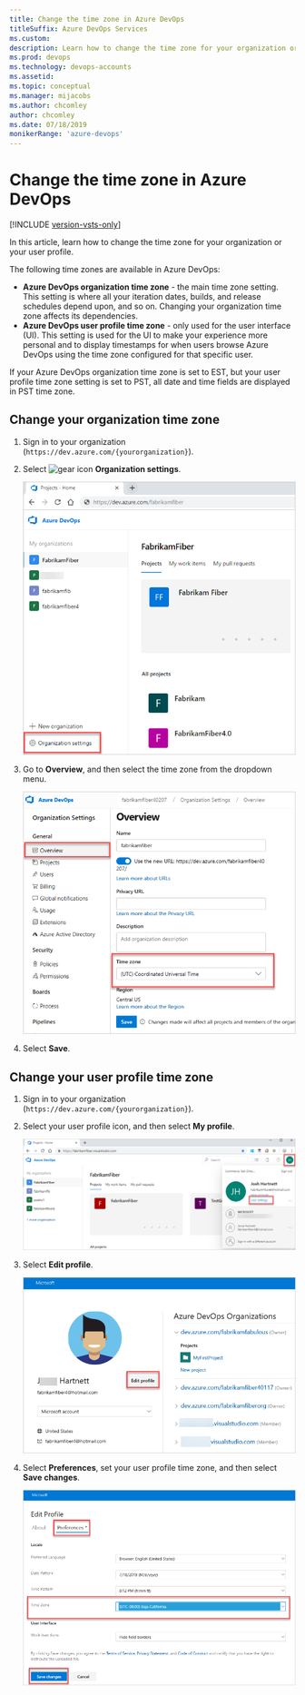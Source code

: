 ```yaml
---
title: Change the time zone in Azure DevOps
titleSuffix: Azure DevOps Services
ms.custom: 
description: Learn how to change the time zone for your organization or for your user profile
ms.prod: devops
ms.technology: devops-accounts
ms.assetid: 
ms.topic: conceptual
ms.manager: mijacobs
ms.author: chcomley
author: chcomley
ms.date: 07/18/2019
monikerRange: 'azure-devops'
---
```


# Change the time zone in Azure DevOps

[!INCLUDE [version-vsts-only](../../_shared/version-vsts-only.md)]

In this article, learn how to change the time zone for your organization or your user profile.

The following time zones are available in Azure DevOps:

* **Azure DevOps organization time zone** - the main time zone setting. This setting is where all your iteration dates, builds, and release schedules depend upon, and so on. Changing your organization time zone affects its dependencies.
* **Azure DevOps user profile time zone** - only used for the user interface (UI). This setting is used for the UI to make your experience more personal and to display timestamps for when users browse Azure DevOps using the time zone configured for that specific user.

If your Azure DevOps organization time zone is set to EST, but your user profile time zone setting is set to PST, all date and time fields are displayed in PST time zone.

## Change your organization time zone

1. Sign in to your organization (```https://dev.azure.com/{yourorganization}```).

2. Select ![gear icon](../../_img/icons/gear-icon.png) **Organization settings**.

    ![Open Organization settings](../../_shared/_img/settings/open-admin-settings-vert.png)

3. Go to **Overview**, and then select the time zone from the dropdown menu.

    ![Select time zone in Overview tab or Organization settings](_img/change-time-zone/organization-time-zone-settings.png)

4. Select **Save**.

## Change your user profile time zone

1. Sign in to your organization (```https://dev.azure.com/{yourorganization}```).

2. Select your user profile icon, and then select **My profile**.

    ![Open your user profile settings](../settings/_img/open-profile-user-settings.png)

3. Select **Edit profile**.

    ![Select Edit profile](_img/change-time-zone/select-edit-profile.png)

4. Select **Preferences**, set your user profile time zone, and then select **Save changes**.

    ![Select Edit profile to change user preference time zone](_img/change-time-zone/change-user-preferences-time-zone.png)

